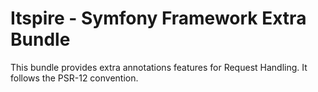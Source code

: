 # Itspire - Symfony Framework Extra Bundle

This bundle provides extra annotations features for Request Handling.
It follows the PSR-12 convention.
